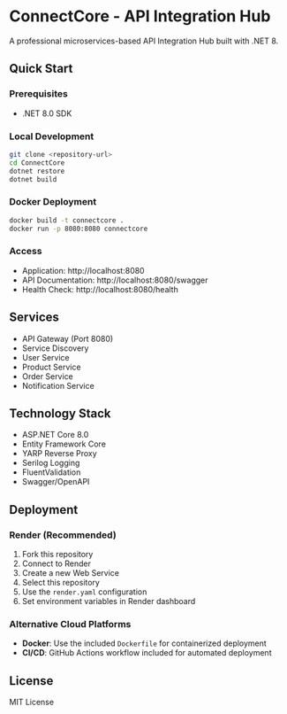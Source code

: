 # ConnectCore - API Integration Hub

A professional microservices-based API Integration Hub built with .NET 8.

## Quick Start

### Prerequisites
- .NET 8.0 SDK

### Local Development
```bash
git clone <repository-url>
cd ConnectCore
dotnet restore
dotnet build
```

### Docker Deployment
```bash
docker build -t connectcore .
docker run -p 8080:8080 connectcore
```

### Access
- Application: http://localhost:8080
- API Documentation: http://localhost:8080/swagger
- Health Check: http://localhost:8080/health

## Services
- API Gateway (Port 8080)
- Service Discovery
- User Service
- Product Service  
- Order Service
- Notification Service

## Technology Stack
- ASP.NET Core 8.0
- Entity Framework Core
- YARP Reverse Proxy
- Serilog Logging
- FluentValidation
- Swagger/OpenAPI

## Deployment

### Render (Recommended)
1. Fork this repository
2. Connect to Render
3. Create a new Web Service
4. Select this repository
5. Use the `render.yaml` configuration
6. Set environment variables in Render dashboard

### Alternative Cloud Platforms
- **Docker**: Use the included `Dockerfile` for containerized deployment
- **CI/CD**: GitHub Actions workflow included for automated deployment

## License
MIT License
